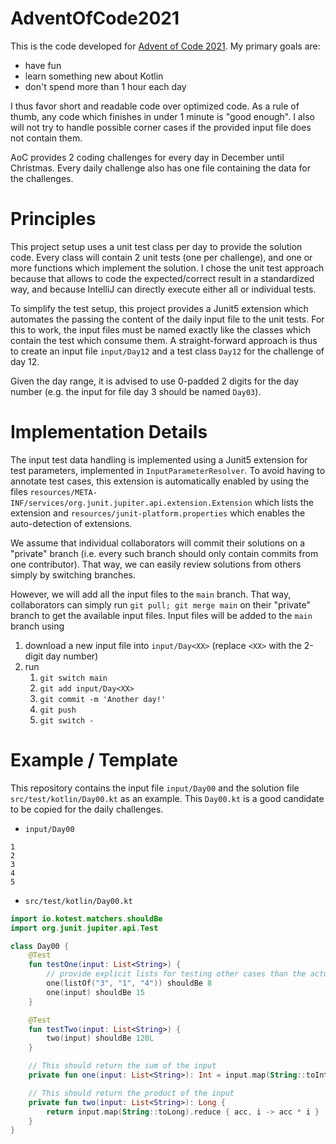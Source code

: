# AdventOfCode2021

This is the code developed for [Advent of Code 2021](https://adventofcode.com/2021).  My primary goals are:
  - have fun
  - learn something new about Kotlin
  - don't spend more than 1 hour each day
 
I thus favor short and readable code over optimized code. As a rule of thumb, any code which finishes in under 1 minute
is "good enough".  I also will not try to handle possible corner cases if the provided input file does not contain them.
 
AoC provides 2 coding challenges for every day in December until Christmas. Every daily challenge also has one file
containing the data for the challenges.

# Principles

This project setup uses a unit test class per day to provide the solution code. Every class will contain 2 unit tests
(one per challenge), and one or more functions which implement the solution. I chose the unit test approach because that
allows to code the expected/correct result in a standardized way, and because IntelliJ can directly execute either all
or individual tests.

To simplify the test setup, this project provides a Junit5 extension which automates the passing the content of the
daily input file to the unit tests. For this to work, the input files must be named exactly like the classes which
contain the test which consume them. A straight-forward approach is thus to create an input file `input/Day12` and a
test class `Day12` for the challenge of day 12.

Given the day range, it is advised to use 0-padded 2 digits for the day number (e.g. the input for file day 3 should be
named `Day03`).

# Implementation Details

The input test data handling is implemented using a Junit5 extension for test parameters, implemented in
`InputParameterResolver`. To avoid having to annotate test cases, this extension is automatically enabled by using the
files `resources/META-INF/services/org.junit.jupiter.api.extension.Extension` which lists the extension and
`resources/junit-platform.properties` which enables the auto-detection of extensions.

We assume that individual collaborators will commit their solutions on a "private" branch (i.e. every such branch should only contain commits from one contributor). That way, we can easily review solutions from others simply by switching branches.

However, we will add all the input files to the `main` branch.  That way, collaborators can simply run `git pull; git merge main` on their "private" branch to get the available input files. Input files will be added to the `main` branch using
1. download a new input file into `input/Day<XX>` (replace `<XX>` with the 2-digit day number)
2. run
   1. `git switch main`
   2. `git add input/Day<XX>`
   3. `git commit -m 'Another day!'`
   4. `git push`
   5. `git switch -`


# Example / Template

This repository contains the input file `input/Day00` and the solution file `src/test/kotlin/Day00.kt` as an example.
This `Day00.kt` is a good candidate to be copied for the daily challenges.

- `input/Day00`
```
1
2
3
4
5
```

- `src/test/kotlin/Day00.kt`
```kotlin
import io.kotest.matchers.shouldBe
import org.junit.jupiter.api.Test

class Day00 {
    @Test
    fun testOne(input: List<String>) {
        // provide explicit lists for testing other cases than the actual test input
        one(listOf("3", "1", "4")) shouldBe 8
        one(input) shouldBe 15
    }

    @Test
    fun testTwo(input: List<String>) {
        two(input) shouldBe 120L
    }

    // This should return the sum of the input
    private fun one(input: List<String>): Int = input.map(String::toInt).sumOf { it }

    // This should return the product of the input
    private fun two(input: List<String>): Long {
        return input.map(String::toLong).reduce { acc, i -> acc * i }
    }
}
```
